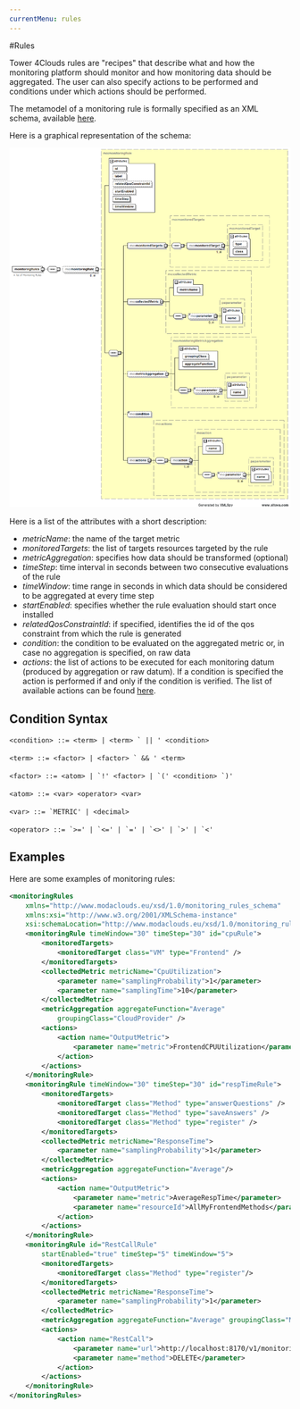 ```yaml
---
currentMenu: rules
---
```


#Rules

Tower 4Clouds rules are "recipes" that describe what and how the monitoring platform should monitor and how monitoring data should be aggregated. The user can also specify actions to be performed and conditions under which actions should be performed.

The metamodel of a monitoring rule is formally specified as an XML schema, available [here](https://raw.githubusercontent.com/deib-polimi/tower4clouds/master/rules/metamodels/monitoring_rules_schema.xsd).

Here is a graphical representation of the schema:

![monitoring rule schema](monitoring_rules_schema.png "monitoring_rules_schema")

Here is a list of the attributes with a short description:
- *metricName*: the name of the target metric
- *monitoredTargets*: the list of targets resources targeted by the rule
- *metricAggregation*: specifies how data should be transformed (optional)
- *timeStep*: time interval in seconds between two consecutive evaluations of the rule
- *timeWindow*: time range in seconds in which data should be considered to be aggregated at every time step
- *startEnabled*: specifies whether the rule evaluation should start once installed
- *relatedQosConstraintId*: if specified, identifies the id of the qos constraint from which the rule is generated
- *condition*: the condition to be evaluated on the aggregated metric or, in case no aggregation is specified, on raw data
- *actions*: the list of actions to be executed for each monitoring datum (produced by aggregation or raw datum).
If a condition is specified the action is performed if and only if the condition is verified. The list of available actions can be found [here](actions).

## Condition Syntax

```
<condition> ::= <term> | <term> ` || ' <condition>

<term> ::= <factor> | <factor> ` && ' <term>

<factor> ::= <atom> | `!' <factor> | `(' <condition> `)'

<atom> ::= <var> <operator> <var>
		
<var> ::= `METRIC' | <decimal>

<operator> ::= `>=' | `<=' | `=' | `<>' | `>' | `<'
```

## Examples

Here are some examples of monitoring rules:

```xml
<monitoringRules
	xmlns="http://www.modaclouds.eu/xsd/1.0/monitoring_rules_schema"
	xmlns:xsi="http://www.w3.org/2001/XMLSchema-instance"
	xsi:schemaLocation="http://www.modaclouds.eu/xsd/1.0/monitoring_rules_schema">
	<monitoringRule timeWindow="30" timeStep="30" id="cpuRule">
		<monitoredTargets>
			<monitoredTarget class="VM" type="Frontend" />
		</monitoredTargets>
		<collectedMetric metricName="CpuUtilization">
			<parameter name="samplingProbability">1</parameter>
			<parameter name="samplingTime">10</parameter>
		</collectedMetric>
		<metricAggregation aggregateFunction="Average"
			groupingClass="CloudProvider" />
		<actions>
			<action name="OutputMetric">
				<parameter name="metric">FrontendCPUUtilization</parameter>
			</action>
		</actions>
	</monitoringRule>
	<monitoringRule timeWindow="30" timeStep="30" id="respTimeRule">
		<monitoredTargets>
			<monitoredTarget class="Method" type="answerQuestions" />
			<monitoredTarget class="Method" type="saveAnswers" />
			<monitoredTarget class="Method" type="register" />
		</monitoredTargets>
		<collectedMetric metricName="ResponseTime">
			<parameter name="samplingProbability">1</parameter>
		</collectedMetric>
		<metricAggregation aggregateFunction="Average"/>
		<actions>
			<action name="OutputMetric">
				<parameter name="metric">AverageRespTime</parameter>
				<parameter name="resourceId">AllMyFrontendMethods</parameter>
			</action>
		</actions>
	</monitoringRule>
    <monitoringRule id="RestCallRule"
        startEnabled="true" timeStep="5" timeWindow="5">
        <monitoredTargets>
            <monitoredTarget class="Method" type="register"/>
        </monitoredTargets>
        <collectedMetric metricName="ResponseTime">
            <parameter name="samplingProbability">1</parameter>
        </collectedMetric>
        <metricAggregation aggregateFunction="Average" groupingClass="Method"/>
        <actions>
            <action name="RestCall">
                <parameter name="url">http://localhost:8170/v1/monitoring-rules/RestCallRule</parameter>
                <parameter name="method">DELETE</parameter>
            </action>
        </actions>
    </monitoringRule>
</monitoringRules>
```